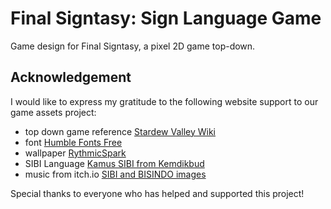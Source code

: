 # Final Signtasy: Sign Language Game 
Game design for Final Signtasy, a pixel 2D game top-down.

## Acknowledgement
I would like to express my gratitude to the following website support to our game assets project:

- top down game reference [Stardew Valley Wiki](https://stardewvalleywiki.com/Stardew_Valley_Wiki)
- font [Humble Fonts Free](https://somepx.itch.io/humble-fonts-free)
- wallpaper [RythmicSpark](ttps://wall.alphacoders.com/big.php?i=705836)
- SIBI Language [Kamus SIBI from Kemdikbud](https://www.ypedulikasihabk.org/2018/11/09/mengenal-bahasa-isyarat/)
- music from itch.io [SIBI and BISINDO images](https://www.klobility.id/post/perbedaan-bisindo-dan-sibi)

Special thanks to everyone who has helped and supported this project!
